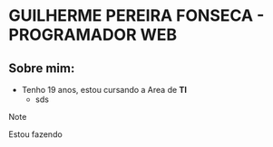 # GUILHERME PEREIRA FONSECA - PROGRAMADOR WEB

## Sobre mim:
- Tenho 19 anos, estou cursando a Area de **TI**
  - sds
>[!NOTE]
>
> Estou fazendo
